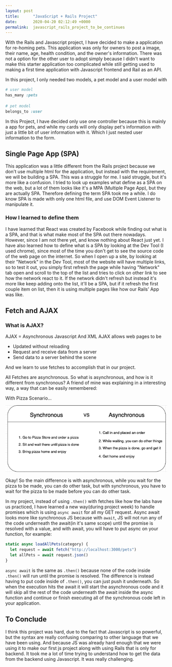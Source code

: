 ```yaml
---
layout: post
title:      "JavaScript + Rails Project"
date:       2020-04-20 02:12:49 +0000
permalink:  javascript_rails_project_to_be_continues
---
```



With the Rails and Javascript project, I have decided to make a application for re-homing pets. This application was only for owners to post a image, their name, age, health condition, and the owner's information. There was not a option for the other user to adopt simply because I didn't want to make this starter application too complicated while still getting used to making a first time application with Javascript frontend and Rail as an API. 

In this project, I only needed two models, a pet model and a user model with
```ruby
# user model
has_many :pets

# pet model
belongs_to :user
```
In this Project, I have decided only use one controller because this is mainly a app for pets, and while my cards will only display pet's information with just a little bit of user information with it. Which I just nested user information to the form.

## Single Page App (SPA)

This application was a little different from the Rails project because we don't use multiple html for the application, but instead with the requirement, we will be building a SPA. This was a struggle for me. I said struggle, but it's more like a confusion. I tried to look up examples what define as a SPA on the web, but a lot of them looks like it's a MPA (Multiple Page App), but they are actually SPA. Therefore defining the term SPA took me a while. I do know SPA is made with only one html file, and use DOM Event Listener to manipulate it. 

### How I learned to define them
I have learned that React was created by Facebook while finding out what is a SPA, and that is what make most of the SPA out there nowadays. However, since I am not there yet, and know nothing about React just yet. I have also learned how to define what is a SPA by looking at the Dev Tool (I used chrome), since most of the time you don't get to see the source code of the web page on the internet. So when I open up a site, by looking at their "Network" in the Dev Tool, most of the website will have multiple links, so to test it out, you simply first refresh the page while having "Network" tab open and scroll to the top of the list and tries to click on other link to see how the network react to it. If the network didn't refresh but instead it's more like keep adding onto the list, it'll be a SPA, but if it refresh the first couple item on list, then it is using multiple pages like how our Rails' App was like. 

## Fetch and AJAX

### What is AJAX? 

AJAX = Asynchronous Javascript And XML
AJAX allows web pages to be 
* Updated without reloading
* Request and receive data from a server
* Send data to a server behind the scene

And we learn to use fetches to accomplish that in our project.

All Fetches are asynchronous. So what is asynchronous, and how is it different from synchronous? 
A friend of mine was explaining in a interesting way, a way that can be easily remembered: 

With Pizza Scenario...

![](img/Async&Sync.png)

Okay! So the main difference is with asynchronous, while you wait for the pizza to be made, you can do other task, but with synchronous, you have to wait for the pizza to be made before you can do other task.


In my project, instead of using `.then()` with fetches like how the labs have us practiced, I have learned a new way(during project week) to handle promises which is using `async await` for all my GET request. Async await looks more like synchronous JS because with `await`, JS will not run any of the code underneath the await(in it's same scope) until the promise is resolved with a value, and with await, you will have to put async on your function, for example:

```javascript
static async loadAllPets(category) {
  let request = await fetch("http://localhost:3000/pets")
  let allPets = await request.json()
}
```
`async await` is the same as `.then()` because none of the code inside `.then()` will run until the promise is resolved. The difference is instead having to put code inside of `.then()`, you can just push it underneath. So when the execution hits the await it will start the asynchronous code and it will skip all the rest of the code underneath the await inside the async function and continue or finish executing all of the synchronous code left in your application.

## To Conclude
I think this project was hard, due to the fact that Javascript is so powerful, but the syntax are really confusing comparing to other language that we have been using. And because JS was already hard enough that we were using it to make our first js project along with using Rails that is only for backend. It took me a lot of time trying to understand how to get the data from the backend using Javascript. It was really challenging.  
 
